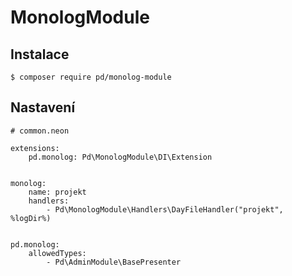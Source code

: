 # MonologModule

## Instalace

```
$ composer require pd/monolog-module
```

## Nastavení

```
# common.neon

extensions:
	pd.monolog: Pd\MonologModule\DI\Extension


monolog:
	name: projekt
	handlers:
		- Pd\MonologModule\Handlers\DayFileHandler("projekt", %logDir%)


pd.monolog:
	allowedTypes:
		- Pd\AdminModule\BasePresenter
```
